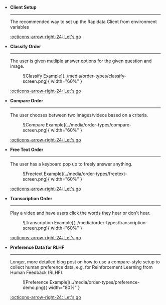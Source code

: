 <div class="grid cards" markdown>

-   __Client Setup__

    ---

    The recommended way to set up the Rapidata Client from environment variables

    [:octicons-arrow-right-24: Let's go](./setup_client.md)

</div>



<div class="grid cards" markdown>

-   __Classify Order__

    ---

    The user is given mutliple answer options for the given question and image.

    <figure markdown="span">
    ![Classify Example](../media/order-types/classify-screen.png){ width="60%" }
    </figure>

    [:octicons-arrow-right-24: Let's go](./classify_order.md)

-   __Compare Order__

    ---

    The user chooses between two images/videos based on a criteria.

    <figure markdown="span">
    ![Compare Example](../media/order-types/compare-screen.png){ width="60%" }
    </figure>

    [:octicons-arrow-right-24: Let's go](./compare_order.md)

-   __Free Text Order__

    ---

    The user has a keyboard pop up to freely answer anything.

    <figure markdown="span">
    ![Freetext Example](../media/order-types/freetext-screen.png){ width="60%" }
    </figure>

    [:octicons-arrow-right-24: Let's go](./free_text_order.md)

-   __Transcription Order__

    ---

    Play a video and have users click the words they hear or don't hear.

    <figure markdown="span">
    ![Transcription Example](../media/order-types/transcription-screen.png){ width="60%" }
    </figure>

    [:octicons-arrow-right-24: Let's go](./transcription_order.md)

-   __Preference Data for RLHF__

    ---

    Longer, more detailed blog post on how to use a compare-style setup to collect human preference data, e.g. for Reinforcement Learning from Human Feedback (RLHF).

    <figure markdown="span">
    ![Preference Example](../media/order-types/preference-demo.png){ width="80%" }
    </figure>

    [:octicons-arrow-right-24: Let's go](https://rapidata.ai/blog/preference-dataset-demo)

</div>